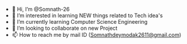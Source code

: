 - 👋 Hi, I’m @Somnath-26
- 👀 I’m interested in learning NEW things related to Tech idea's
- 🌱 I’m currently learning Computer Science Engineering 
- 💞️ I’m looking to collaborate on new Project
- 📫 How to reach me by mail ID (Somnathdeymodak2611@gmail.com)

<!---
Somnath-26/Somnath-26 is a ✨ special ✨ repository because its `README.md` (this file) appears on your GitHub profile.
You can click the Preview link to take a look at your changes.
--->
